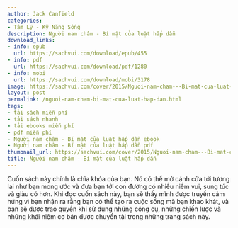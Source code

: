 ```yaml
---
author: Jack Canfield
categories:
- Tâm Lý - Kỹ Năng Sống
description: Người nam châm - Bí mật của luật hấp dẫn
download_links:
- info: epub
  url: https://sachvui.com/download/epub/455
- info: pdf
  url: https://sachvui.com/download/pdf/1280
- info: mobi
  url: https://sachvui.com/download/mobi/3178
image: https://sachvui.com/cover/2015/Nguoi-nam-cham---Bi-mat-cua-luat-hap-dan.jpg
layout: post
permalink: /nguoi-nam-cham-bi-mat-cua-luat-hap-dan.html
tags:
- tải sách miễn phí
- tải sách nhanh
- tải ebooks miễn phí
- pdf miễn phí
- Người nam châm - Bí mật của luật hấp dẫn ebook
- Người nam châm - Bí mật của luật hấp dẫn pdf
thumbnail_url: https://sachvui.com/cover/2015/Nguoi-nam-cham---Bi-mat-cua-luat-hap-dan.jpg
title: Người nam châm - Bí mật của luật hấp dẫn
---
```


 <div class="item-desc text-justify"> <p>Cuốn sách này chính là chìa khóa của bạn. Nó có thể mở cánh cửa tới tương lai như bạn mong ước và đưa bạn tới con đường có nhiều niềm vui, sung túc và giàu có hơn. Khi đọc cuốn sách này, bạn sẽ thấy mình được truyền cảm hứng vì bạn nhận ra rằng bạn có thể tạo ra cuộc sống mà bạn khao khát, và bạn sẽ được trao quyền khi sử dụng những công cụ, những chiến lược và những khái niệm cơ bản được chuyển tải trong những trang sách này.</p> </div>